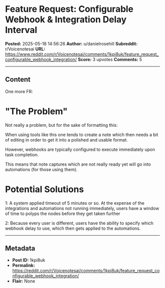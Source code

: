 # Feature Request: Configurable Webhook & Integration Delay Interval

**Posted:** 2025-05-18 14:56:26
**Author:** u/danielrosehill
**Subreddit:** r/Voicenotesai
**URL:** https://www.reddit.com/r/Voicenotesai/comments/1kpi8uk/feature_request_configurable_webhook_integration/
**Score:** 3 upvotes
**Comments:** 5

---

## Content

One more FR:

# "The Problem"

Not really a problem, but for the sake of formatting this:

When using tools like this one tends to create a note which then needs a bit of editing in order to get it into a polished and usable format. 

However, webhooks are typically configured to execute immediately upon task completion.

This means that note captures which are not really ready yet will go into automations (for those using them).

# Potential Solutions

1: A system applied timeout of 5 minutes or so. At the expense of the integrations and automations not running immediately, users have a window of time to polyps the nodes before they get taken further 

2: Because every user is different, users have the ability to specify which webhook delay to use, which then gets applied to the automations.  

---

## Metadata

- **Post ID:** 1kpi8uk
- **Permalink:** https://reddit.com/r/Voicenotesai/comments/1kpi8uk/feature_request_configurable_webhook_integration/
- **Flair:** None
